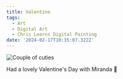 ```yaml
---
title: Valentine
tags:
  - Art
  - Digital Art
  - Chris Learns Digital Painting
date: '2024-02-17T10:35:07.322Z'
---
```


![Couple of cuties](http://res.cloudinary.com/cpadilla/image/upload/v1708120737/chrisdpadilla/blog/art/yraqrrqxwviprubb2grj.jpg)

Had a lovely Valentine's Day with Miranda 💙
